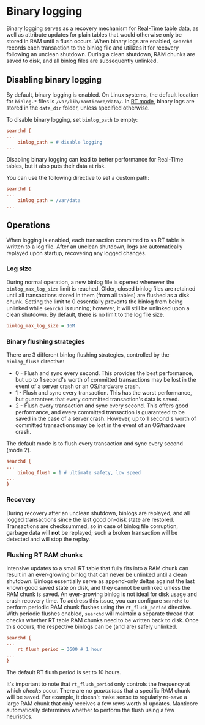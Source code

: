# Binary logging

Binary logging serves as a recovery mechanism for [Real-Time](../Creating_a_table/Local_tables/Real-time_table.md) table data, as well as attribute updates for plain tables that would otherwise only be stored in RAM until a flush occurs. When binary logs are enabled, `searchd` records each transaction to the binlog file and utilizes it for recovery following an unclean shutdown. During a clean shutdown, RAM chunks are saved to disk, and all binlog files are subsequently unlinked.

## Disabling binary logging

By default, binary logging is enabled. On Linux systems, the default location for `binlog.*` files is `/var/lib/manticore/data/`.
In [RT mode](../Creating_a_table/Local_tables.md#Online-schema-management-%28RT-mode%29), binary logs are stored in the `data_dir` folder, unless specified otherwise.

To disable binary logging, set `binlog_path` to empty:

```ini
searchd {
...
    binlog_path = # disable logging
...
```
Disabling binary logging can lead to better performance for Real-Time tables, but it also puts their data at risk.

You can use the following directive to set a custom path:

```ini
searchd {
...
    binlog_path = /var/data
...
```

## Operations

When logging is enabled, each transaction committed to an RT table is written to a log file. After an unclean shutdown, logs are automatically replayed upon startup, recovering any logged changes.

### Log size
During normal operation, a new binlog file is opened whenever the `binlog_max_log_size` limit is reached. Older, closed binlog files are retained until all transactions stored in them (from all tables) are flushed as a disk chunk. Setting the limit to 0 essentially prevents the binlog from being unlinked while `searchd` is running; however, it will still be unlinked upon a clean shutdown. By default, there is no limit to the log file size.

```ini
binlog_max_log_size = 16M
```

### Binary flushing strategies

There are 3 different binlog flushing strategies, controlled by the `binlog_flush` directive:

* 0 - Flush and sync every second. This provides the best performance, but up to 1 second's worth of committed transactions may be lost in the event of a server crash or an OS/hardware crash.
* 1 - Flush and sync every transaction. This has the worst performance, but guarantees that every committed transaction's data is saved.
* 2 - Flush every transaction and sync every second. This offers good performance, and every committed transaction is guaranteed to be saved in the case of a server crash. However, up to 1 second's worth of committed transactions may be lost in the event of an OS/hardware crash.

The default mode is to flush every transaction and sync every second (mode 2).

```ini
searchd {
...
    binlog_flush = 1 # ultimate safety, low speed
...
}
```

### Recovery

During recovery after an unclean shutdown, binlogs are replayed, and all logged transactions since the last good on-disk state are restored. Transactions are checksummed, so in case of binlog file corruption, garbage data will **not** be replayed; such a broken transaction will be detected and will stop the replay.


### Flushing RT RAM chunks

Intensive updates to a small RT table that fully fits into a RAM chunk can result in an ever-growing binlog that can never be unlinked until a clean shutdown. Binlogs essentially serve as append-only deltas against the last known good saved state on disk, and they cannot be unlinked unless the RAM chunk is saved. An ever-growing binlog is not ideal for disk usage and crash recovery time. To address this issue, you can configure `searchd` to perform periodic RAM chunk flushes using the `rt_flush_period` directive. With periodic flushes enabled, `searchd` will maintain a separate thread that checks whether RT table RAM chunks need to be written back to disk. Once this occurs, the respective binlogs can be (and are) safely unlinked.

```ini
searchd {
...
    rt_flush_period = 3600 # 1 hour
...
}
```
The default RT flush period is set to 10 hours.

It's important to note that `rt_flush_period` only controls the frequency at which *checks* occur. There are no *guarantees* that a specific RAM chunk will be saved. For example, it doesn't make sense to regularly re-save a large RAM chunk that only receives a few rows worth of updates. Manticore automatically determines whether to perform the flush using a few heuristics.

<!-- proofread -->